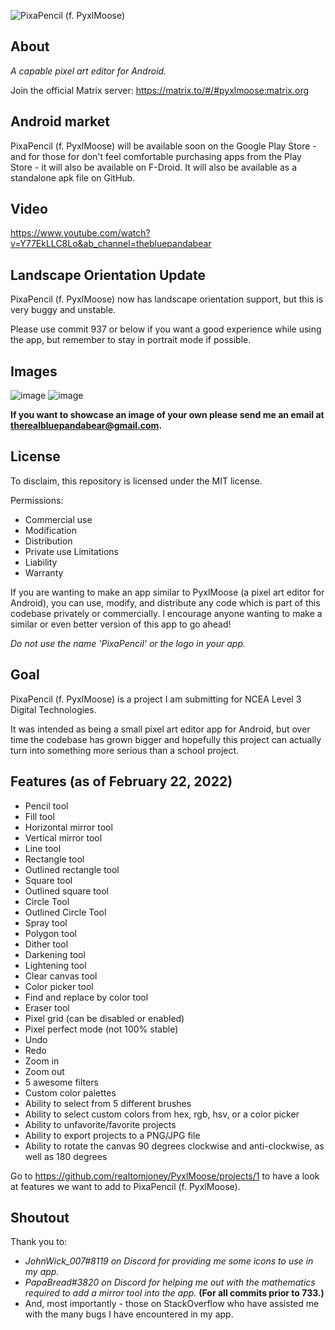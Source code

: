 ![PixaPencil (f. PyxlMoose)](https://user-images.githubusercontent.com/50536495/139613827-1d5ea69b-5ffc-4413-86ae-cba9c4e8160d.png)

## About
*A capable pixel art editor for Android.*

Join the official Matrix server: https://matrix.to/#/#pyxlmoose:matrix.org

## Android market
PixaPencil (f. PyxlMoose) will be available soon on the Google Play Store - and for those for don't feel comfortable purchasing apps from the Play Store - it will also be available on F-Droid. It will also be available as a standalone apk file on GitHub. 

## Video
https://www.youtube.com/watch?v=Y77EkLLC8Lo&ab_channel=thebluepandabear

## Landscape Orientation Update
PixaPencil (f. PyxlMoose) now has landscape orientation support, but this is very buggy and unstable. 

Please use commit 937 or below if you want a good experience while using the app, but remember to stay in portrait mode if possible.

## Images

![image](https://user-images.githubusercontent.com/50536495/152713363-a873fdd3-ecc6-4939-a495-28c4a35abbdb.png)
![image](https://user-images.githubusercontent.com/50536495/152713464-9049586a-2332-4625-b31d-99d822625879.png)


**If you want to showcase an image of your own please send me an email at therealbluepandabear@gmail.com.**

## License

To disclaim, this repository is licensed under the MIT license.

Permissions:
- Commercial use
- Modification
- Distribution
- Private use
Limitations
- Liability
- Warranty

If you are wanting to make an app similar to PyxlMoose (a pixel art editor for Android), you can use, modify, and distribute any code which is part of this codebase privately or commercially. I encourage anyone wanting to make a similar or even better version of this app to go ahead!

_Do not use the name 'PixaPencil' or the logo in your app._

## Goal
PixaPencil (f. PyxlMoose) is a project I am submitting for NCEA Level 3 Digital Technologies.

It was intended as being a small pixel art editor app for Android, but over time the codebase has grown bigger and hopefully this project can actually turn into something more serious than a school project.

## Features (as of February 22, 2022)
- Pencil tool
- Fill tool
- Horizontal mirror tool
- Vertical mirror tool
- Line tool
- Rectangle tool
- Outlined rectangle tool
- Square tool
- Outlined square tool
- Circle Tool
- Outlined Circle Tool
- Spray tool
- Polygon tool
- Dither tool
- Darkening tool
- Lightening tool
- Clear canvas tool
- Color picker tool
- Find and replace by color tool
- Eraser tool
- Pixel grid (can be disabled or enabled) 
- Pixel perfect mode (not 100% stable)
- Undo
- Redo
- Zoom in
- Zoom out
- 5 awesome filters
- Custom color palettes
- Ability to select from 5 different brushes
- Ability to select custom colors from hex, rgb, hsv, or a color picker
- Ability to unfavorite/favorite projects
- Ability to export projects to a PNG/JPG file
- Ability to rotate the canvas 90 degrees clockwise and anti-clockwise, as well as 180 degrees

Go to https://github.com/realtomjoney/PyxlMoose/projects/1 to have a look at features we want to add to PixaPencil (f. PyxlMoose).

## Shoutout
Thank you to:
- _JohnWick_007#8119 on Discord for providing me some icons to use in my app._
- _PapaBread#3820 on Discord for helping me out with the mathematics required to add a mirror tool into the app._ **(For all commits prior to 733.)**
- And, most importantly - those on StackOverflow who have assisted me with the many bugs I have encountered in my app.
